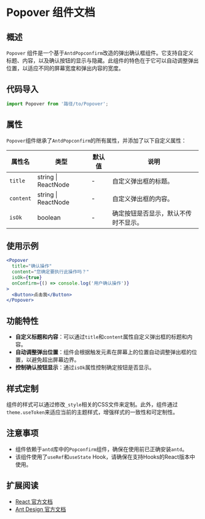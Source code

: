 # Popover 组件文档

## 概述

`Popover` 组件是一个基于`AntdPopconfirm`改造的弹出确认框组件。它支持自定义标题、内容，以及确认按钮的显示与隐藏。此组件的特色在于它可以自动调整弹出位置，以适应不同的屏幕宽度和弹出内容的宽度。

## 代码导入

```javascript
import Popover from '路径/to/Popover';
```

## 属性

`Popover`组件继承了`AntdPopconfirm`的所有属性，并添加了以下自定义属性：

| 属性名       | 类型                  | 默认值 | 说明                 |
|-----------|---------------------|-----|--------------------|
| `title`   | string \| ReactNode | -   | 自定义弹出框的标题。         |
| `content` | string \| ReactNode | -   | 自定义弹出框的内容。         |
| `isOk`    | boolean             | -   | 确定按钮是否显示，默认不传时不显示。 |

## 使用示例

```jsx
<Popover
  title="确认操作"
  content="您确定要执行此操作吗？"
  isOk={true}
  onConfirm={() => console.log('用户确认操作')}
>
  <Button>点击我</Button>
</Popover>
```

## 功能特性

- **自定义标题和内容**：可以通过`title`和`content`属性自定义弹出框的标题和内容。
- **自动调整弹出位置**：组件会根据触发元素在屏幕上的位置自动调整弹出框的位置，以避免超出屏幕边界。
- **控制确认按钮显示**：通过`isOk`属性控制确定按钮是否显示。

## 样式定制

组件的样式可以通过修改`_style`相关的CSS文件来定制。此外，组件通过`theme.useToken`来适应当前的主题样式，增强样式的一致性和可定制性。

## 注意事项

- 组件依赖于`antd`库中的`Popconfirm`组件，确保在使用前已正确安装`antd`。
- 该组件使用了`useRef`和`useState` Hook，请确保在支持Hooks的React版本中使用。

## 扩展阅读

- [React 官方文档](https://reactjs.org/)
- [Ant Design 官方文档](https://ant.design/components/popconfirm/)
